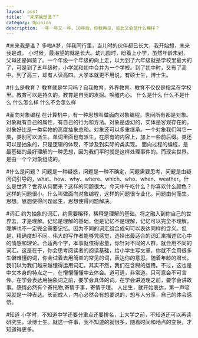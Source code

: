 ```yaml
---
layout: post
title:  “未来我是谁？”
category: Opinion
description: 一年一年又一年，10年后，你我再见，彼此又会是什么模样？
---
```

#未来我是谁？
多啦A梦，伴我同行里，当儿时的伙伴都已长大，我开始想，未来我是谁。
小时候，最渴望的就是长大。幼儿园时，盼着上小学，虽然年龄未到，父母还是同意了。一个年级一个年级的向上走，以为到了六年级就是学校里最大的了，可是到了五年级时，小学就和初中合并为一个学校。到了初中时，又有了高中。到了高三，却有人读高四。大学本就更不用说，有硕士生，博士生。

#什么是教育？
教育就是学习吗？自我教育，外界教育。教育不仅仅是指呆在学校里。教育可以是持久的。教育是自我的发掘。唤醒内心。
什么是什么 什么不是什么
什么怎么样 什么不会怎么样

#面向对象编程
在计算机中，有一种思想叫做面向对象编程。世间所有都是对象。对象就有自己的属性，有自己的行为和方法。对象是虚幻的，实体是客观存在的。对象好比是一类实物的高度抽象总和。对象还可以多重继承。一个对象我们叫它一类，类别可以派生。单词里面也有派生，在原有的内容上，加上一些前后缀。类还可以是抽象的，只是逻辑的体现，不涉及到实际的类实现。
面向过程的编程，是最基础的最好理解的一种思想，因为我们平时就是这样处理事件的。而现实世界，是由一个个对象组成的。

#什么是问题？
问题是一种疑惑，问题是一种不确定，问题需要思考，问题是由疑问词引导的，what、how、why、where、which、who、when、weather。什么是世界？世界从何而来？这样的问题很大。今天中午吃什么？你喜欢什么颜色？这样的问题很小。什么叫做面向对象编程，这样的问题很专业化。问题由何而生，思想。思想使得问题诞生，思想使得问题解决。

#词汇
约为抽象的词汇，约需要稀释，稀释是理解的基础。将之融入到你自己的世界去，才是理解。记忆是理解的基础，但是记忆不是理解，记忆可以完全不理解，理解也不一定完全需要记忆。因为不同的词汇组合成句可以表达同样的含义。但是，精确度却不同。伟大的写作者能够凭感觉，选择出最适合的词汇来描述它心中的情感和理论。合适两个字，本事就值得思量，你针对不同的人群，就会用不同的词汇。这是在于，你会思考阅读者的阅读基础，给小学生写文章，你就不会用很多生僻难懂的词，你会试着去用简单的常见的词，表达你的意思。随着年龄的增长，我们以为我们越来越懂得运用词汇。其实不然，我们在含糊的运用。不过，这也是中文本身的特点之一，在懵懵懂懂中去体会。道可道，非常道。只可意会不可言传。在学会表达用抽象词之前，要学会具体的词。在学会讲道理之前，要学会讲故事。感情必然有个寄托物,寄情于事，寄情于理。
人出生，就开始表达，第一声啼哭就是一种表达。长而成人，内心必然会有想要说的，想与人分享，自己的体会感悟。

#知道
小学时，不知道中学还要分重点还要排名，上大学之前，不知道还可以再读研究生，读博士生。就这一件事，我不知道的就很多，随着时间和地点的变换，才知道得更多。



